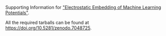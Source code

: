 Supporting Information for ["Electrostatic Embedding of Machine Learning Potentials"](https://doi.org/10.26434/chemrxiv-2022-rknwt).

All the required tarballs can be found at https://doi.org/10.5281/zenodo.7048725.
